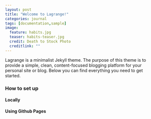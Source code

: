 ```yaml
---
layout: post
title: "Welcome to Lagrange!"
categories: journal
tags: [documentation,sample]
image:
  feature: habits.jpg
  teaser: habits-teaser.jpg
  credit: Death to Stock Photo
  creditlink: ""
---
```


Lagrange is a minimalist Jekyll theme. The purpose of this theme is to provide a simple, clean, content-focused blogging platform for your personal site or blog. Below you can find everything you need to get started.

### How to set up

#### Locally

#### Using Github Pages
